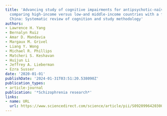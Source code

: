 ```yaml
---
title: 'Advancing study of cognitive impairments for antipsychotic-naïve psychosis
  comparing high-income versus low-and middle-income countries with a focus on urban
  China: Systematic review of cognition and study methodology'
authors:
- Lawrence H. Yang
- Bernalyn Ruiz
- Amar D. Mandavia
- Margaux M. Grivel
- Liang Y. Wong
- Michael R. Phillips
- Matcheri S. Keshavan
- Huijun Li
- Jeffrey A. Lieberman
- Ezra Susser
date: '2020-01-01'
publishDate: '2024-01-31T03:51:20.538090Z'
publication_types:
- article-journal
publication: '*Schizophrenia research*'
links:
- name: URL
  url: https://www.sciencedirect.com/science/article/pii/S0920996420300608
---
```

